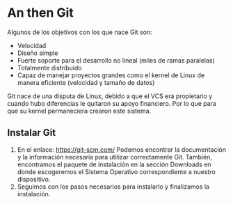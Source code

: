 # **An then Git**
Algunos de los objetivos con los que nace Git son:
- Velocidad 
- Diseño simple 
- Fuerte soporte para el desarrollo no lineal (miles de ramas paralelas)
- Totalmente distribuido 
- Capaz de manejar proyectos grandes como el kernel de Linux de manera eficiente (velocidad y tamaño de datos)

Git nace de una disputa de Linux, debido a que el VCS era propietario y cuando hubo diferencias le quitaron su apoyo financiero. Por lo que para que su kernel permaneciera crearon este sistema.

## Instalar Git
1. En el enlace: <https://git-scm.com/>
Podemos encontrar la documentación y la información necesaria para utilizar correctamente Git. También, encontramos el paquete de instalación en la sección Downloads en donde escogeremos el Sistema Operativo correspondiente a nuestro dispositivo.
2. Seguimos con los pasos necesarios para instalarlo y finalizamos la instalación.